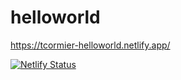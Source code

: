 # helloworld

https://tcormier-helloworld.netlify.app/

[![Netlify Status](https://api.netlify.com/api/v1/badges/65fd03f1-1a2d-4919-8bc6-f9a0e839bcd8/deploy-status)](https://app.netlify.com/sites/tcormier-helloworld/deploys)
